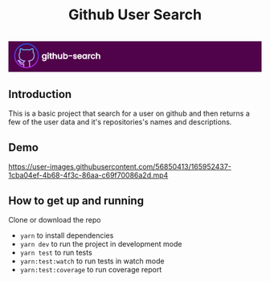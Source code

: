 <h1 align="center"> Github User Search </h1> <br>

<div align="center">
<img src="./src/assets/github/github-search-user.png" />
</div>

## Introduction

This is a basic project that search for a user on github and then returns a few of the user data and it's repositories's names and descriptions.

## Demo

https://user-images.githubusercontent.com/56850413/165952437-1cba04ef-4b68-4f3c-86aa-c69f70086a2d.mp4


## How to get up and running
 Clone or download the repo
- `yarn` to install dependencies
- `yarn dev` to run the project in development mode
- `yarn test` to run tests
- `yarn:test:watch` to run tests in watch mode
- `yarn:test:coverage` to run coverage report

